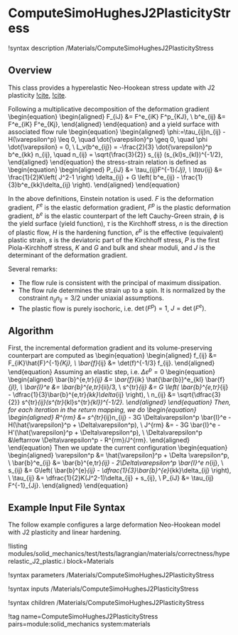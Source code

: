 # ComputeSimoHughesJ2PlasticityStress

!syntax description /Materials/ComputeSimoHughesJ2PlasticityStress

## Overview

This class provides a hyperelastic Neo-Hookean stress update with J2 plasticity [!cite](simo2006computational), [!cite](borden2016phase).

Following a multiplicative decomposition of the deformation gradient
\begin{equation}
  \begin{aligned}
    F_{iJ} &= F^e_{iK} F^p_{KJ}, \\
    b^e_{ij} &= F^e_{iK} F^e_{Kj},
  \end{aligned}
\end{equation}
and a yield surface with associated flow rule
\begin{equation}
  \begin{aligned}
    \phi:=\tau_{ij}n_{ij} - H(\varepsilon^p) \leq 0, \quad \dot{\varepsilon}^p \geq 0, \quad \phi \dot{\varepsilon} = 0, \\
    L_v(b^e_{ij}) = -\frac{2}{3} \dot{\varepsilon}^p b^e_{kk} n_{ij}, \quad n_{ij} = \sqrt{\frac{3}{2}} s_{ij} (s_{kl}s_{kl})^{-1/2},
  \end{aligned}
\end{equation}
the stress-strain relation is defined as
\begin{equation}
  \begin{aligned}
    P_{iJ} &= \tau_{ij}F^{-1}_{Jj}, \\
    \tau_{ij} &= \frac{1}{2}K\left( J^2-1 \right) \delta_{ij} + G \left( b^e_{ij} - \frac{1}{3}b^e_{kk}\delta_{ij} \right).
  \end{aligned}
\end{equation}

In the above definitions, Einstein notation is used. $F$ is the deformation gradient, $F^e$ is the elastic deformation gradient, $F^p$ is the plastic deformation gradient, $b^e$ is the elastic counterpart of the left Cauchy-Green strain, $\phi$ is the yield surface (yield function), $\tau$ is the Kirchhoff stress, $n$ is the direction of plastic flow, $H$ is the hardening function, $\varepsilon^p$ is the effective (equivalent) plastic strain, $s$ is the deviatoric part of the Kirchhoff stress, $P$ is the first Piola-Kirchhoff stress, $K$ and $G$ and bulk and shear moduli, and $J$ is the determinant of the deformation gradient.

Several remarks:

- The flow rule is consistent with the principal of maximum dissipation.
- The flow rule determines the strain up to a spin. It is normalized by the constraint $n_{ij}n_{ij} = 3/2$ under uniaxial assumptions.
- The plastic flow is purely isochoric, i.e. $\det(F^p) = 1$, $J = \det(F^e)$.

## Algorithm

First, the incremental deformation gradient and its volume-preserving counterpart are computed as
\begin{equation}
  \begin{aligned}
    f_{ij} &= F_{iK}\hat{F}^{-1}_{Kj}, \\
    \bar{f}_{ij} &= \det(f)^{-1/3} f_{ij}.
  \end{aligned}
\end{equation}
Assuming an elastic step, i.e. $\Delta \varepsilon^p = 0$
\begin{equation}
  \begin{aligned}
    \bar{b}^{e,tr}_{ij} &= \bar{f}_{ik} \hat{\bar{b}}^e_{kl} \bar{f}_{jl}, \\
    \bar{I}^e &= \bar{b}^{e,tr}_{ii}/3, \\
    s^{tr}_{ij} &= G \left( \bar{b}^{e,tr}_{ij} - \dfrac{1}{3}\bar{b}^{e,tr}_{kk}\delta_{ij} \right), \\
    n_{ij} &= \sqrt{\dfrac{3}{2}} s^{tr}_{ij}(s^{tr}_{kl}s^{tr}_{kl})^{-1/2}.
  \end{aligned}
\end{equation}
Then, for each iteration in the return mapping, we do
\begin{equation}
  \begin{aligned}
    R^{rm} &= s^{tr}_{ij}n_{ij} - 3G \Delta\varepsilon^p \bar{I}^e - H(\hat{\varepsilon}^p + \Delta\varepsilon^p), \\
    J^{rm} &= - 3G \bar{I}^e - H'(\hat{\varepsilon}^p + \Delta\varepsilon^p), \\
    \Delta\varepsilon^p &\leftarrow \Delta\varepsilon^p - R^{rm}/J^{rm}.
  \end{aligned}
\end{equation}
Then we update the current configuration
\begin{equation}
  \begin{aligned}
    \varepsilon^p &= \hat{\varepsilon}^p + \Delta \varepsilon^p, \\
    \bar{b}^e_{ij} &= \bar{b}^{e,tr}_{ij} - 2\Delta\varepsilon^p \bar{I}^e n_{ij}, \\
    s_{ij} &= G\left( \bar{b}^{e}_{ij} - \dfrac{1}{3}\bar{b}^{e}_{kk}\delta_{ij} \right), \\
    \tau_{ij} &= \dfrac{1}{2}K(J^2-1)\delta_{ij} + s_{ij}, \\
    P_{iJ} &= \tau_{ij} F^{-1}_{Jj}.
  \end{aligned}
\end{equation}

## Example Input File Syntax

The follow example configures a large deformation Neo-Hookean model with J2 plasticity and linear hardening.

!listing modules/solid_mechanics/test/tests/lagrangian/materials/correctness/hyperelastic_J2_plastic.i
         block=Materials

!syntax parameters /Materials/ComputeSimoHughesJ2PlasticityStress

!syntax inputs /Materials/ComputeSimoHughesJ2PlasticityStress

!syntax children /Materials/ComputeSimoHughesJ2PlasticityStress

!tag name=ComputeSimoHughesJ2PlasticityStress pairs=module:solid_mechanics system:materials
